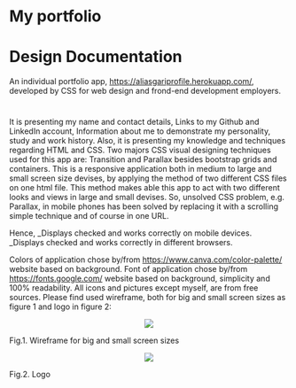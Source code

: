 # My portfolio
# Design Documentation
An individual portfolio app, https://aliasgariprofile.herokuapp.com/, developed by CSS for web design and frond-end development employers. 
#
It is presenting my name and contact details, Links to my Github and LinkedIn account, Information about me to demonstrate my personality, study and work history.
Also, it is presenting my knowledge and techniques regarding HTML and CSS.
Two majors CSS visual designing techniques used for this app are: Transition and Parallax besides bootstrap grids and containers.
This is a responsive application both in medium to large and small screen size devises, by applying the method of two different CSS files on one html file.
This method makes able this app to act with two different looks and views in large and small devises. So, unsolved CSS problem, e.g. Parallax, in mobile phones has been solved by replacing it with a scrolling simple technique and of course in one URL.

Hence, 
_Displays checked and works correctly on mobile devices.
_Displays checked and works correctly in different browsers.

Colors of application chose by/from https://www.canva.com/color-palette/ website based on background.
Font of application chose by/from https://fonts.google.com/ website based on background, simplicity and 100% readability.
All icons and pictures except myself, are from free sources.
Please find used wireframe, both for big and small screen sizes as figure 1 and logo in figure 2: 
<p align="center">
  <img src="https://raw.githubusercontent.com/aamining/portfolio/master/wirefram.bmp"/>  
</p>
<p>                                    Fig.1. Wireframe for big and small screen sizes  </p>

<p align="center">
  <img src="https://raw.githubusercontent.com/aamining/portfolio/master/logo.gif"/>  
</p>
<p>                                        Fig.2. Logo    </p>
